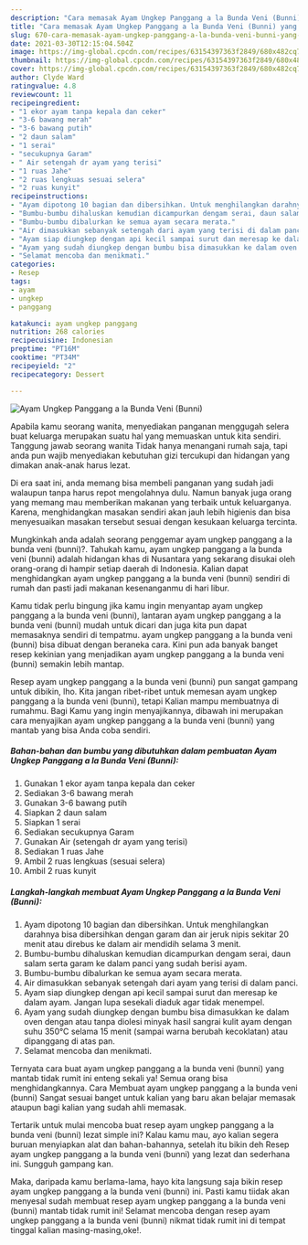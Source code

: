 ```yaml
---
description: "Cara memasak Ayam Ungkep Panggang a la Bunda Veni (Bunni) yang lezat dan Mudah Dibuat"
title: "Cara memasak Ayam Ungkep Panggang a la Bunda Veni (Bunni) yang lezat dan Mudah Dibuat"
slug: 670-cara-memasak-ayam-ungkep-panggang-a-la-bunda-veni-bunni-yang-lezat-dan-mudah-dibuat
date: 2021-03-30T12:15:04.504Z
image: https://img-global.cpcdn.com/recipes/63154397363f2849/680x482cq70/ayam-ungkep-panggang-a-la-bunda-veni-bunni-foto-resep-utama.jpg
thumbnail: https://img-global.cpcdn.com/recipes/63154397363f2849/680x482cq70/ayam-ungkep-panggang-a-la-bunda-veni-bunni-foto-resep-utama.jpg
cover: https://img-global.cpcdn.com/recipes/63154397363f2849/680x482cq70/ayam-ungkep-panggang-a-la-bunda-veni-bunni-foto-resep-utama.jpg
author: Clyde Ward
ratingvalue: 4.8
reviewcount: 11
recipeingredient:
- "1 ekor ayam tanpa kepala dan ceker"
- "3-6 bawang merah"
- "3-6 bawang putih"
- "2 daun salam"
- "1 serai"
- "secukupnya Garam"
- " Air setengah dr ayam yang terisi"
- "1 ruas Jahe"
- "2 ruas lengkuas sesuai selera"
- "2 ruas kunyit"
recipeinstructions:
- "Ayam dipotong 10 bagian dan dibersihkan. Untuk menghilangkan darahnya bisa dibersihkan dengan garam dan air jeruk nipis sekitar 20 menit atau direbus ke dalam air mendidih selama 3 menit."
- "Bumbu-bumbu dihaluskan kemudian dicampurkan dengam serai, daun salam serta garam ke dalam panci yang sudah berisi ayam."
- "Bumbu-bumbu dibalurkan ke semua ayam secara merata."
- "Air dimasukkan sebanyak setengah dari ayam yang terisi di dalam panci."
- "Ayam siap diungkep dengan api kecil sampai surut dan meresap ke dalam ayam. Jangan lupa sesekali diaduk agar tidak menempel."
- "Ayam yang sudah diungkep dengan bumbu bisa dimasukkan ke dalam oven dengan atau tanpa diolesi minyak hasil sangrai kulit ayam dengan suhu 350°C selama 15 menit (sampai warna berubah kecoklatan) atau dipanggang di atas pan."
- "Selamat mencoba dan menikmati."
categories:
- Resep
tags:
- ayam
- ungkep
- panggang

katakunci: ayam ungkep panggang 
nutrition: 268 calories
recipecuisine: Indonesian
preptime: "PT16M"
cooktime: "PT34M"
recipeyield: "2"
recipecategory: Dessert

---
```



![Ayam Ungkep Panggang a la Bunda Veni (Bunni)](https://img-global.cpcdn.com/recipes/63154397363f2849/680x482cq70/ayam-ungkep-panggang-a-la-bunda-veni-bunni-foto-resep-utama.jpg)

Apabila kamu seorang wanita, menyediakan panganan menggugah selera buat keluarga merupakan suatu hal yang memuaskan untuk kita sendiri. Tanggung jawab seorang  wanita Tidak hanya menangani rumah saja, tapi anda pun wajib menyediakan kebutuhan gizi tercukupi dan hidangan yang dimakan anak-anak harus lezat.

Di era  saat ini, anda memang bisa membeli panganan yang sudah jadi walaupun tanpa harus repot mengolahnya dulu. Namun banyak juga orang yang memang mau memberikan makanan yang terbaik untuk keluarganya. Karena, menghidangkan masakan sendiri akan jauh lebih higienis dan bisa menyesuaikan masakan tersebut sesuai dengan kesukaan keluarga tercinta. 



Mungkinkah anda adalah seorang penggemar ayam ungkep panggang a la bunda veni (bunni)?. Tahukah kamu, ayam ungkep panggang a la bunda veni (bunni) adalah hidangan khas di Nusantara yang sekarang disukai oleh orang-orang di hampir setiap daerah di Indonesia. Kalian dapat menghidangkan ayam ungkep panggang a la bunda veni (bunni) sendiri di rumah dan pasti jadi makanan kesenanganmu di hari libur.

Kamu tidak perlu bingung jika kamu ingin menyantap ayam ungkep panggang a la bunda veni (bunni), lantaran ayam ungkep panggang a la bunda veni (bunni) mudah untuk dicari dan juga kita pun dapat memasaknya sendiri di tempatmu. ayam ungkep panggang a la bunda veni (bunni) bisa dibuat dengan beraneka cara. Kini pun ada banyak banget resep kekinian yang menjadikan ayam ungkep panggang a la bunda veni (bunni) semakin lebih mantap.

Resep ayam ungkep panggang a la bunda veni (bunni) pun sangat gampang untuk dibikin, lho. Kita jangan ribet-ribet untuk memesan ayam ungkep panggang a la bunda veni (bunni), tetapi Kalian mampu membuatnya di rumahmu. Bagi Kamu yang ingin menyajikannya, dibawah ini merupakan cara menyajikan ayam ungkep panggang a la bunda veni (bunni) yang mantab yang bisa Anda coba sendiri.

<!--inarticleads1-->

##### Bahan-bahan dan bumbu yang dibutuhkan dalam pembuatan Ayam Ungkep Panggang a la Bunda Veni (Bunni):

1. Gunakan 1 ekor ayam tanpa kepala dan ceker
1. Sediakan 3-6 bawang merah
1. Gunakan 3-6 bawang putih
1. Siapkan 2 daun salam
1. Siapkan 1 serai
1. Sediakan secukupnya Garam
1. Gunakan  Air (setengah dr ayam yang terisi)
1. Sediakan 1 ruas Jahe
1. Ambil 2 ruas lengkuas (sesuai selera)
1. Ambil 2 ruas kunyit




<!--inarticleads2-->

##### Langkah-langkah membuat Ayam Ungkep Panggang a la Bunda Veni (Bunni):

1. Ayam dipotong 10 bagian dan dibersihkan. Untuk menghilangkan darahnya bisa dibersihkan dengan garam dan air jeruk nipis sekitar 20 menit atau direbus ke dalam air mendidih selama 3 menit.
1. Bumbu-bumbu dihaluskan kemudian dicampurkan dengam serai, daun salam serta garam ke dalam panci yang sudah berisi ayam.
1. Bumbu-bumbu dibalurkan ke semua ayam secara merata.
1. Air dimasukkan sebanyak setengah dari ayam yang terisi di dalam panci.
1. Ayam siap diungkep dengan api kecil sampai surut dan meresap ke dalam ayam. Jangan lupa sesekali diaduk agar tidak menempel.
1. Ayam yang sudah diungkep dengan bumbu bisa dimasukkan ke dalam oven dengan atau tanpa diolesi minyak hasil sangrai kulit ayam dengan suhu 350°C selama 15 menit (sampai warna berubah kecoklatan) atau dipanggang di atas pan.
1. Selamat mencoba dan menikmati.




Ternyata cara buat ayam ungkep panggang a la bunda veni (bunni) yang mantab tidak rumit ini enteng sekali ya! Semua orang bisa menghidangkannya. Cara Membuat ayam ungkep panggang a la bunda veni (bunni) Sangat sesuai banget untuk kalian yang baru akan belajar memasak ataupun bagi kalian yang sudah ahli memasak.

Tertarik untuk mulai mencoba buat resep ayam ungkep panggang a la bunda veni (bunni) lezat simple ini? Kalau kamu mau, ayo kalian segera buruan menyiapkan alat dan bahan-bahannya, setelah itu bikin deh Resep ayam ungkep panggang a la bunda veni (bunni) yang lezat dan sederhana ini. Sungguh gampang kan. 

Maka, daripada kamu berlama-lama, hayo kita langsung saja bikin resep ayam ungkep panggang a la bunda veni (bunni) ini. Pasti kamu tiidak akan menyesal sudah membuat resep ayam ungkep panggang a la bunda veni (bunni) mantab tidak rumit ini! Selamat mencoba dengan resep ayam ungkep panggang a la bunda veni (bunni) nikmat tidak rumit ini di tempat tinggal kalian masing-masing,oke!.


